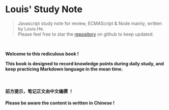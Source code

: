 # Louis' Study Note

>Javascript study note for review, ECMAScript &amp; Node mainly, written by Louis.He.<br>
Please feel free to star the [repository](https://github.com/louishwy/study-note) on github to keep updated.

<br>

**Welcome to this rediculous book !**

**This book is designed to record knowledge points during daily study, and keep practicing Markdown language in the mean time.**

<br>

#### 前方提示，笔记正文由中文编撰 ！
#### Please be aware the content is written in Chinese !
